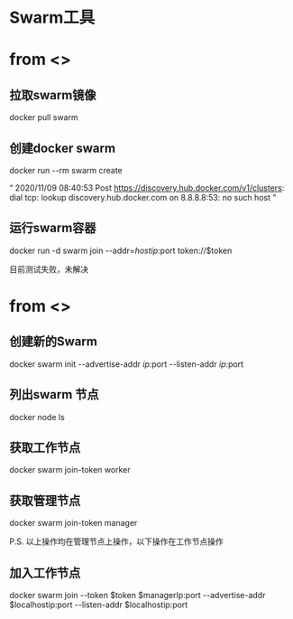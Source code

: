 # Swarm工具

# from <<the docker file>>
## 拉取swarm镜像
docker pull swarm

## 创建docker swarm
docker run --rm swarm create

“
2020/11/09 08:40:53 Post https://discovery.hub.docker.com/v1/clusters: dial tcp: lookup discovery.hub.docker.com on 8.8.8.8:53: no such host
”
## 运行swarm容器
docker run -d swarm join --addr=$hostip:$port token://$token

目前测试失败，未解决


# from <<docker deep dive>>
## 创建新的Swarm
docker swarm init --advertise-addr $ip:$port --listen-addr $ip:$port

## 列出swarm 节点
docker node ls

## 获取工作节点
docker swarm join-token worker

## 获取管理节点
docker swarm join-token manager


P.S. 以上操作均在管理节点上操作，以下操作在工作节点操作

## 加入工作节点
docker swarm join --token $token $managerIp:port --advertise-addr $localhostip:port --listen-addr $localhostip:port

